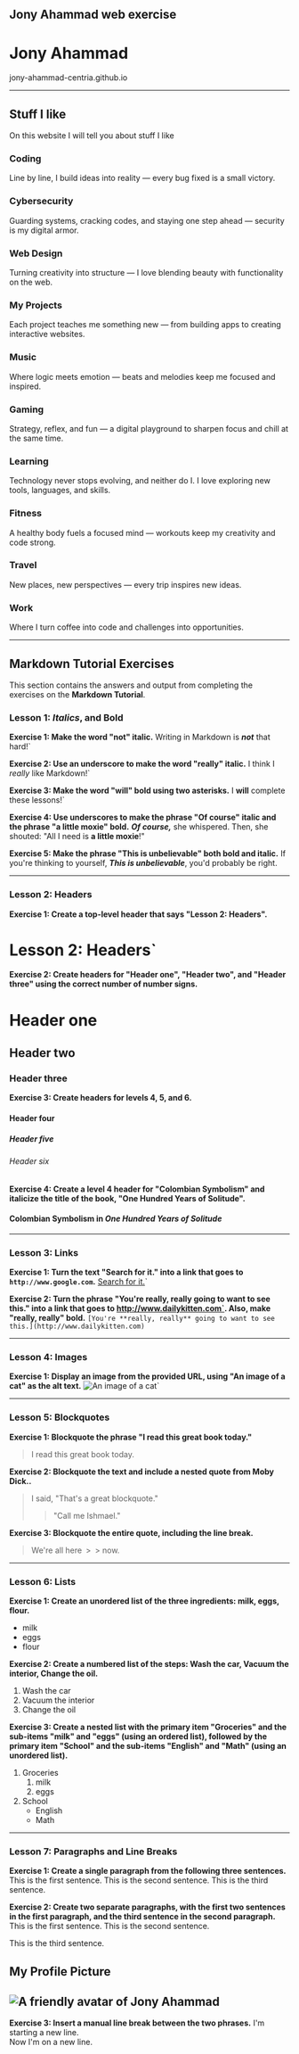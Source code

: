 ## Jony Ahammad web exercise

# Jony Ahammad

jony-ahammad-centria.github.io

---

## Stuff I like

On this website I will tell you about stuff I like

### Coding
Line by line, I build ideas into reality — every bug fixed is a small victory.

### Cybersecurity
Guarding systems, cracking codes, and staying one step ahead — security is my digital armor.

### Web Design
Turning creativity into structure — I love blending beauty with functionality on the web.

### My Projects
Each project teaches me something new — from building apps to creating interactive websites.

### Music
Where logic meets emotion — beats and melodies keep me focused and inspired.

### Gaming
Strategy, reflex, and fun — a digital playground to sharpen focus and chill at the same time.

### Learning
Technology never stops evolving, and neither do I. I love exploring new tools, languages, and skills.

### Fitness
A healthy body fuels a focused mind — workouts keep my creativity and code strong.

### Travel
New places, new perspectives — every trip inspires new ideas.

### Work
Where I turn coffee into code and challenges into opportunities.

---

## Markdown Tutorial Exercises

This section contains the answers and output from completing the exercises on the **Markdown Tutorial**.

### Lesson 1: **_Italics_**, and Bold

**Exercise 1: Make the word "not" italic.**
Writing in Markdown is **_not_** that hard!`

**Exercise 2: Use an underscore to make the word "really" italic.**
I think I _really_ like Markdown!`

**Exercise 3: Make the word "will" bold using two asterisks.**
I **will** complete these lessons!`

**Exercise 4: Use underscores to make the phrase "Of course" italic and the phrase "a little moxie" bold.**
**_Of course,_** she whispered. Then, she shouted: "All I need is **a little moxie**!"

**Exercise 5: Make the phrase "This is unbelievable" both bold and italic.**
If you're thinking to yourself, _**This is unbelievable**_, you'd probably be right.

---

### Lesson 2: Headers

**Exercise 1: Create a top-level header that says "Lesson 2: Headers".**
# Lesson 2: Headers`

**Exercise 2: Create headers for "Header one", "Header two", and "Header three" using the correct number of number signs.**
# Header one
## Header two
### Header three

**Exercise 3: Create headers for levels 4, 5, and 6.**
#### Header four
##### Header five
###### Header six

**Exercise 4: Create a level 4 header for "Colombian Symbolism" and italicize the title of the book, "One Hundred Years of Solitude".**
#### Colombian Symbolism in _One Hundred Years of Solitude_

---

### Lesson 3: Links

**Exercise 1: Turn the text "Search for it." into a link that goes to `http://www.google.com`.**
[Search for it.](http://www.google.com)`

**Exercise 2: Turn the phrase "You're really, really going to want to see this." into a link that goes to http://www.dailykitten.com`. Also, make "really, really" bold.**
`[You're **really, really** going to want to see this.](http://www.dailykitten.com)`

---

### Lesson 4: Images

**Exercise 1: Display an image from the provided URL, using "An image of a cat" as the alt text.**
![An image of a cat](http://placekitten.com/200/300)`

---

### Lesson 5: Blockquotes

**Exercise 1: Blockquote the phrase "I read this great book today."**
> I read this great book today.

**Exercise 2: Blockquote the text and include a nested quote from Moby Dick..**
> I said, "That's a great blockquote."
>
> > "Call me Ishmael."


**Exercise 3: Blockquote the entire quote, including the line break.**
> We're all here`
`>`
`> now.

---

### Lesson 6: Lists

**Exercise 1: Create an unordered list of the three ingredients: milk, eggs, flour.**
* milk
* eggs
* flour

**Exercise 2: Create a numbered list of the steps: Wash the car, Vacuum the interior, Change the oil.**
1. Wash the car
2. Vacuum the interior
3. Change the oil

**Exercise 3: Create a nested list with the primary item "Groceries" and the sub-items "milk" and "eggs" (using an ordered list), followed by the primary item "School" and the sub-items "English" and "Math" (using an unordered list).**
1. Groceries
   1. milk
   2. eggs
2. School
   * English
   * Math

---

### Lesson 7: Paragraphs and Line Breaks

**Exercise 1: Create a single paragraph from the following three sentences.**
This is the first sentence. This is the second sentence. This is the third sentence.

**Exercise 2: Create two separate paragraphs, with the first two sentences in the first paragraph, and the third sentence in the second paragraph.**
This is the first sentence. This is the second sentence.

This is the third sentence.
## My Profile Picture

![A friendly avatar of Jony Ahammad](https://via.placeholder.com/150) 
---

**Exercise 3: Insert a manual line break between the two phrases.**
I'm starting a new line.  
Now I'm on a new line.
